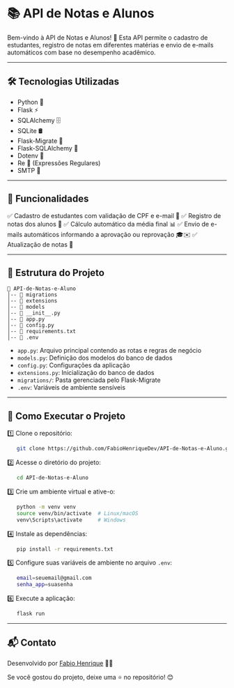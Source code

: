 # 📚 API de Notas e Alunos

Bem-vindo à API de Notas e Alunos! 🚀
Esta API permite o cadastro de estudantes, registro de notas em diferentes matérias e envio de e-mails automáticos com base no desempenho acadêmico.

---

## 🛠️ Tecnologias Utilizadas

- Python 🐍
- Flask ⚡
- SQLAlchemy 🗄️
- SQLite 🛢️
- Flask-Migrate 🔄
- Flask-SQLAlchemy 🔧
- Dotenv 🔐
- Re 🧐 (Expressões Regulares)
- SMTP 📧

---

## 📌 Funcionalidades

✅ Cadastro de estudantes com validação de CPF e e-mail 📄
✅ Registro de notas dos alunos 📑
✅ Cálculo automático da média final 📊
✅ Envio de e-mails automáticos informando a aprovação ou reprovação 🎓✉️
✅ Atualização de notas 🎯

---

## 📂 Estrutura do Projeto

```
📂 API-de-Notas-e-Aluno
│-- 📂 migrations
│-- 📂 extensions
│-- 📂 models
│-- 📄 __init__.py
│-- 📄 app.py
│-- 📄 config.py
│-- 📄 requirements.txt
│-- 📄 .env
```

- `app.py`: Arquivo principal contendo as rotas e regras de negócio
- `models.py`: Definição dos modelos do banco de dados
- `config.py`: Configurações da aplicação
- `extensions.py`: Inicialização do banco de dados
- `migrations/`: Pasta gerenciada pelo Flask-Migrate
- `.env`: Variáveis de ambiente sensíveis

---

## 🔧 Como Executar o Projeto

1️⃣ Clone o repositório:
```sh
   git clone https://github.com/FabioHenriqueDev/API-de-Notas-e-Aluno.git
```

2️⃣ Acesse o diretório do projeto:
```sh
   cd API-de-Notas-e-Aluno
```

3️⃣ Crie um ambiente virtual e ative-o:
```sh
   python -m venv venv
   source venv/bin/activate  # Linux/macOS
   venv\Scripts\activate     # Windows
```

4️⃣ Instale as dependências:
```sh
   pip install -r requirements.txt
```

5️⃣ Configure suas variáveis de ambiente no arquivo `.env`:
```sh
   email=seuemail@gmail.com
   senha_app=suasenha
```

6️⃣ Execute a aplicação:
```sh
   flask run
```

---

## 📬 Contato

Desenvolvido por [Fabio Henrique](https://github.com/FabioHenriqueDev) 👨‍💻

Se você gostou do projeto, deixe uma ⭐ no repositório! 😊

